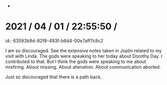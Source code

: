 -
# 2021 / 04 / 01 / 22:55:50 /
id:: 63593b9d-82f8-493f-b6d4-00e7aff7c8c2

I am so discouraged. See the extensive notes taken in Joplin related to my visit with Linda. The gods were speaking to her today about Dorothy Day. I contributed to that. But I think the gods were speaking to me about misfiring. About missing. About alienation. About communication aborted.

Just so discouraged that there is a path back.

<!-- Exported from TiddlyWiki at 19:18, 22nd October 2022 -->